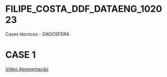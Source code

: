 # FILIPE_COSTA_DDF_DATAENG_102023
Cases técnicos - DADOSFERA

# CASE 1
[Vídeo Apresentação](https://www.youtube.com/watch?v=1tbNbbeWZJc)
